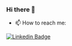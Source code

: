 ### Hi there 👋

- 📫 How to reach me:

[![Linkedin Badge](https://img.shields.io/badge/-Mario%20Cesar%20Jr-blue?style=flat-square&logo=Linkedin&logoColor=white&link=https://www.linkedin.com/in/mcsjunior)](https://www.linkedin.com/in/mcsjunior)
<!--
**MarioCesarJr/MarioCesarJr** is a ✨ _special_ ✨ repository because its `README.md` (this file) appears on your GitHub profile.

Here are some ideas to get you started:

- 🔭 I’m currently working on ...
- 🌱 I’m currently learning ...
- 👯 I’m looking to collaborate on ...
- 🤔 I’m looking for help with ...
- 💬 Ask me about ...
- 📫 How to reach me: ...
- 😄 Pronouns: ...
- ⚡ Fun fact: ...
-->
